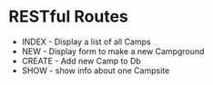 
# RESTful Routes

* INDEX - Display a list of all Camps
* NEW - Display form to make a new Campground
* CREATE - Add new Camp to Db
* SHOW - show info about one Campsite
